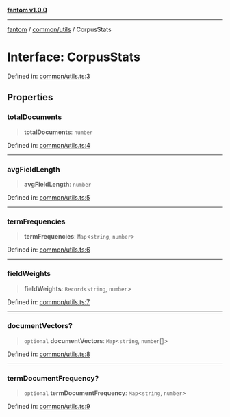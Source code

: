 [**fantom v1.0.0**](../../../README.md)

***

[fantom](../../../README.md) / [common/utils](../README.md) / CorpusStats

# Interface: CorpusStats

Defined in: [common/utils.ts:3](https://github.com/ispyhumanfly/fantom/blob/e7920176802f84bedc42f01e77d9e82bb3e8e1cb/common/utils.ts#L3)

## Properties

### totalDocuments

> **totalDocuments**: `number`

Defined in: [common/utils.ts:4](https://github.com/ispyhumanfly/fantom/blob/e7920176802f84bedc42f01e77d9e82bb3e8e1cb/common/utils.ts#L4)

***

### avgFieldLength

> **avgFieldLength**: `number`

Defined in: [common/utils.ts:5](https://github.com/ispyhumanfly/fantom/blob/e7920176802f84bedc42f01e77d9e82bb3e8e1cb/common/utils.ts#L5)

***

### termFrequencies

> **termFrequencies**: `Map`\<`string`, `number`\>

Defined in: [common/utils.ts:6](https://github.com/ispyhumanfly/fantom/blob/e7920176802f84bedc42f01e77d9e82bb3e8e1cb/common/utils.ts#L6)

***

### fieldWeights

> **fieldWeights**: `Record`\<`string`, `number`\>

Defined in: [common/utils.ts:7](https://github.com/ispyhumanfly/fantom/blob/e7920176802f84bedc42f01e77d9e82bb3e8e1cb/common/utils.ts#L7)

***

### documentVectors?

> `optional` **documentVectors**: `Map`\<`string`, `number`[]\>

Defined in: [common/utils.ts:8](https://github.com/ispyhumanfly/fantom/blob/e7920176802f84bedc42f01e77d9e82bb3e8e1cb/common/utils.ts#L8)

***

### termDocumentFrequency?

> `optional` **termDocumentFrequency**: `Map`\<`string`, `number`\>

Defined in: [common/utils.ts:9](https://github.com/ispyhumanfly/fantom/blob/e7920176802f84bedc42f01e77d9e82bb3e8e1cb/common/utils.ts#L9)
